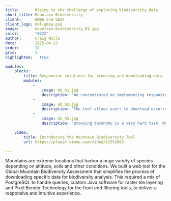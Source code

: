 ```yaml
---
title:       Rising to the challenge of exploring biodiversity data 
short_title: Mountain Biodiversity
client:      GMBA and GBIF
client_logo: mol-gmba.png
image:       mountain-biodiversity_01.jpg
color:       "#222"
author:      Craig Mills
date:        2015-04-22
order:       12
grid:        1
highlighted:   true

modules:
    blocks:
        title: Responsive solutions for browsing and downloading data
        modules:
            -
                image: mb_h1.jpg
                description: "We concentrated on implementing responsive filtering. Changing the elevation or thermal belt reflects, in an instant, biodiversity changes on the map."
            -
                image: mb_h2.jpg
                description: "The tool allows users to download occurrences data for the selected criteria in a processable and reusable format. This data can be used in further analysis such as niche modelling."
            -
                image: mb_h3.jpg
                description: "Browsing taxonomy is a very hard task. We used our well known column view taxonomic browser to help ease the process."

    video:
        title: Introducing the Mountain Biodiversity Tool
        url: https://player.vimeo.com/video/11552863

---
```


Mountains are extreme locations that harbor a huge variety of species depending on altitude, soils and other conditions. We built a web tool for the Global Mountain Biodiversity Assessment that simplifies the process of downloading specific data for biodiversity analysis. This required a mix of PostgreSQL to handle queries, custom Java software for raster tile layering and Pixel Bender Technology for the front end filtering tools, to deliver a responsive and intuitive experience. 

